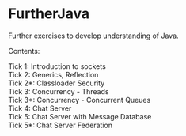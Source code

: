 # FurtherJava
Further exercises to develop understanding of Java.

Contents:

Tick 1:        Introduction to sockets  
Tick 2:        Generics, Reflection  
Tick 2*:  Classloader Security  
Tick 3:        Concurrency - Threads  
Tick 3*:  Concurrency - Concurrent Queues  
Tick 4:        Chat Server  
Tick 5:        Chat Server with Message Database  
Tick 5*:   Chat Server Federation  
